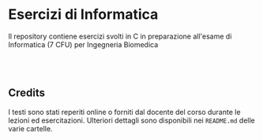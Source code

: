 # Esercizi di Informatica
Il repository contiene esercizi svolti in C in preparazione all'esame di Informatica (7 CFU) per Ingegneria Biomedica

<br><br>

## Credits
I testi sono stati reperiti online o forniti dal docente del corso durante le lezioni ed esercitazioni. Ulteriori dettagli sono disponibili nei ```README.md``` delle varie cartelle.
